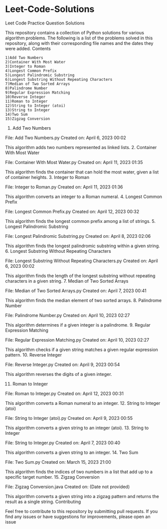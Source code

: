 # Leet-Code-Solutions
Leet Code Practice Question Solutions

This repository contains a collection of Python solutions for various algorithm problems. The following is a list of the problems solved in this repository, along with their corresponding file names and the dates they were added.
Contents

    1)Add Two Numbers
    2)Container With Most Water
    3)Integer to Roman
    4)Longest Common Prefix
    5)Longest Palindromic Substring
    6)Longest Substring Without Repeating Characters
    7)Median of Two Sorted Arrays
    8)Palindrome Number
    9)Regular Expression Matching
    10)Reverse Integer
    11)Roman to Integer
    12)String to Integer (atoi)
    13)String to Integer
    14)Two Sum
    15)Zigzag Conversion

1. Add Two Numbers

File: Add Two Numbers.py
Created on: April 6, 2023 00:02

This algorithm adds two numbers represented as linked lists.
2. Container With Most Water

File: Container With Most Water.py
Created on: April 11, 2023 01:35

This algorithm finds the container that can hold the most water, given a list of container heights.
3. Integer to Roman

File: Integer to Roman.py
Created on: April 11, 2023 01:36

This algorithm converts an integer to a Roman numeral.
4. Longest Common Prefix

File: Longest Common Prefix.py
Created on: April 12, 2023 00:32

This algorithm finds the longest common prefix among a list of strings.
5. Longest Palindromic Substring

File: Longest Palindromic Substring.py
Created on: April 8, 2023 02:06

This algorithm finds the longest palindromic substring within a given string.
6. Longest Substring Without Repeating Characters

File: Longest Substring Without Repeating Characters.py
Created on: April 6, 2023 00:02

This algorithm finds the length of the longest substring without repeating characters in a given string.
7. Median of Two Sorted Arrays

File: Median of Two Sorted Arrays.py
Created on: April 7, 2023 00:41

This algorithm finds the median element of two sorted arrays.
8. Palindrome Number

File: Palindrome Number.py
Created on: April 10, 2023 02:27

This algorithm determines if a given integer is a palindrome.
9. Regular Expression Matching

File: Regular Expression Matching.py
Created on: April 10, 2023 02:27

This algorithm checks if a given string matches a given regular expression pattern.
10. Reverse Integer

File: Reverse Integer.py
Created on: April 9, 2023 00:54

This algorithm reverses the digits of a given integer.

11. Roman to Integer

File: Roman to Integer.py
Created on: April 12, 2023 00:31

This algorithm converts a Roman numeral to an integer.
12. String to Integer (atoi)

File: String to Integer (atoi).py
Created on: April 9, 2023 00:55

This algorithm converts a given string to an integer (atoi).
13. String to Integer

File: String to Integer.py
Created on: April 7, 2023 00:40

This algorithm converts a given string to an integer.
14. Two Sum

File: Two Sum.py
Created on: March 15, 2023 21:00

This algorithm finds the indices of two numbers in a list that add up to a specific target number.
15. Zigzag Conversion

File: Zigzag Conversion.java
Created on: (Date not provided)

This algorithm converts a given string into a zigzag pattern and returns the result as a single string.
Contributing

Feel free to contribute to this repository by submitting pull requests. If you find any issues or have suggestions for improvements, please open an issue
